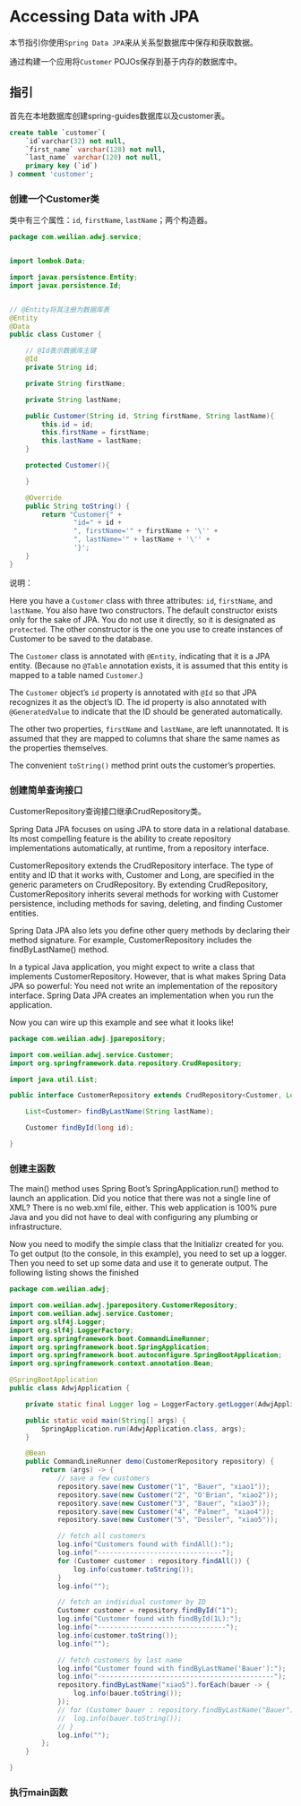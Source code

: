 # Accessing Data with JPA
本节指引你使用`Spring Data JPA`来从关系型数据库中保存和获取数据。

通过构建一个应用将`Customer` POJOs保存到基于内存的数据库中。

## 指引

首先在本地数据库创建spring-guides数据库以及customer表。
```sql
create table `customer`(
    `id`varchar(32) not null, 
    `first_name` varchar(128) not null,
    `last_name` varchar(128) not null, 
    primary key (`id`)
) comment 'customer';
```

### 创建一个Customer类
类中有三个属性：`id`, `firstName`, `lastName`；两个构造器。
```java
package com.weilian.adwj.service;


import lombok.Data;

import javax.persistence.Entity;
import javax.persistence.Id;


// @Entity将其注册为数据库表
@Entity
@Data
public class Customer {

    // @Id表示数据库主键
    @Id
    private String id;

    private String firstName;

    private String lastName;

    public Customer(String id, String firstName, String lastName){
        this.id = id;
        this.firstName = firstName;
        this.lastName = lastName;
    }

    protected Customer(){

    }

    @Override
    public String toString() {
        return "Customer{" +
                "id=" + id +
                ", firstName='" + firstName + '\'' +
                ", lastName='" + lastName + '\'' +
                '}';
    }
}
```
说明：

Here you have a `Customer` class with three attributes: `id`, `firstName`, and `lastName`. 
You also have two constructors. The default constructor exists only for the sake of JPA. You do not use it directly, 
so it is designated as `protected`. The other constructor is the one you use to create instances of Customer to be saved to the database.

The `Customer` class is annotated with `@Entity`, indicating that it is a JPA entity. (Because no `@Table` annotation exists, it is assumed that this entity is mapped to a table named `Customer`.)

The `Customer` object’s `id` property is annotated with `@Id` so that JPA recognizes it as the object’s ID. The id property is also annotated with `@GeneratedValue` to indicate that the ID should be generated automatically.

The other two properties, `firstName` and `lastName`, are left unannotated. It is assumed that they are mapped to columns that share the same names as the properties themselves.

The convenient `toString()` method print outs the customer’s properties.

### 创建简单查询接口
CustomerRepository查询接口继承CrudRepository类。

Spring Data JPA focuses on using JPA to store data in a relational database. Its most compelling feature is the ability to create repository implementations automatically, at runtime, from a repository interface.

CustomerRepository extends the CrudRepository interface. The type of entity and ID that it works with, Customer and Long, are specified in the generic parameters on CrudRepository. By extending CrudRepository, CustomerRepository inherits several methods for working with Customer persistence, including methods for saving, deleting, and finding Customer entities.

Spring Data JPA also lets you define other query methods by declaring their method signature. For example, CustomerRepository includes the findByLastName() method.

In a typical Java application, you might expect to write a class that implements CustomerRepository. However, that is what makes Spring Data JPA so powerful: You need not write an implementation of the repository interface. Spring Data JPA creates an implementation when you run the application.

Now you can wire up this example and see what it looks like!
```java
package com.weilian.adwj.jparepository;

import com.weilian.adwj.service.Customer;
import org.springframework.data.repository.CrudRepository;

import java.util.List;

public interface CustomerRepository extends CrudRepository<Customer, Long> {

    List<Customer> findByLastName(String lastName);

    Customer findById(long id);

}

```

### 创建主函数
The main() method uses Spring Boot’s SpringApplication.run() method to launch an application. Did you notice that there was not a single line of XML? There is no web.xml file, either. This web application is 100% pure Java and you did not have to deal with configuring any plumbing or infrastructure.

Now you need to modify the simple class that the Initializr created for you. To get output (to the console, in this example), you need to set up a logger. Then you need to set up some data and use it to generate output. The following listing shows the finished

```java
package com.weilian.adwj;

import com.weilian.adwj.jparepository.CustomerRepository;
import com.weilian.adwj.service.Customer;
import org.slf4j.Logger;
import org.slf4j.LoggerFactory;
import org.springframework.boot.CommandLineRunner;
import org.springframework.boot.SpringApplication;
import org.springframework.boot.autoconfigure.SpringBootApplication;
import org.springframework.context.annotation.Bean;

@SpringBootApplication
public class AdwjApplication {

    private static final Logger log = LoggerFactory.getLogger(AdwjApplication.class);

    public static void main(String[] args) {
        SpringApplication.run(AdwjApplication.class, args);
    }

    @Bean
    public CommandLineRunner demo(CustomerRepository repository) {
        return (args) -> {
            // save a few customers
            repository.save(new Customer("1", "Bauer", "xiao1"));
            repository.save(new Customer("2", "O'Brian", "xiao2"));
            repository.save(new Customer("3", "Bauer", "xiao3"));
            repository.save(new Customer("4", "Palmer", "xiao4"));
            repository.save(new Customer("5", "Dessler", "xiao5"));

            // fetch all customers
            log.info("Customers found with findAll():");
            log.info("-------------------------------");
            for (Customer customer : repository.findAll()) {
                log.info(customer.toString());
            }
            log.info("");

            // fetch an individual customer by ID
            Customer customer = repository.findById("1");
            log.info("Customer found with findById(1L):");
            log.info("--------------------------------");
            log.info(customer.toString());
            log.info("");

            // fetch customers by last name
            log.info("Customer found with findByLastName('Bauer'):");
            log.info("--------------------------------------------");
            repository.findByLastName("xiao5").forEach(bauer -> {
                log.info(bauer.toString());
            });
            // for (Customer bauer : repository.findByLastName("Bauer")) {
            //  log.info(bauer.toString());
            // }
            log.info("");
        };
    }

}
```

### 执行main函数